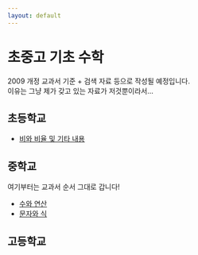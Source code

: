 ```yaml
---
layout: default
---
```


# 초중고 기초 수학
2009 개정 교과서 기준 + 검색 자료 등으로 작성될 예정입니다. <br>
이유는 그냥 제가 갖고 있는 자료가 저것뿐이라서...

## 초등학교
- [비와 비율 및 기타 내용](./element/Ratio%20and%20Rate.html)

## 중학교
여기부터는 교과서 순서 그대로 갑니다!
- [수와 연산](./middle/Number%20and%20Operation.html)
- [문자와 식](./middle/Algebraic%20Expressions.html)

## 고등학교
